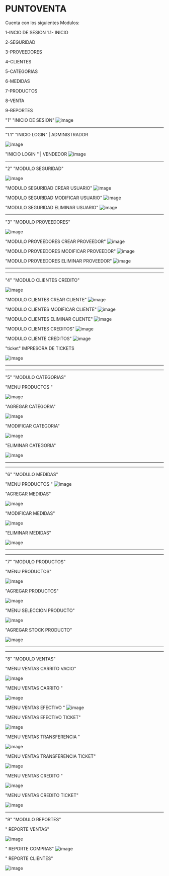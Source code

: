 # PUNTOVENTA

Cuenta con los siguientes Modulos:

1-INCIO DE SESION 
  1.1- INICIO 
  
2-SEGURIDAD

3-PROVEEDORES

4-CLIENTES

5-CATEGORIAS

6-MEDIDAS

7-PRODUCTOS

8-VENTA

9-REPORTES


"1"
"INICIO DE SESION"
![image](https://user-images.githubusercontent.com/60913160/227384102-b52b5ce8-527c-4ec0-910b-b23188efa75e.png)

----------------------------------------------------------------------------------------------------------------------
"1.1"
"INICIO LOGIN" | ADMINISTRADOR

![image](https://user-images.githubusercontent.com/60913160/227384197-8bc606f4-7a4d-4afb-a133-2f100c2abd83.png)


"INICIO LOGIN " | VENDEDOR
![image](https://user-images.githubusercontent.com/60913160/227384264-896cc926-fd62-4bdc-9cf7-d7fa2a0fb445.png)

----------------------------------------------------------------------------------------------------------------------
"2"
"MODULO SEGURIDAD"

![image](https://user-images.githubusercontent.com/60913160/227384316-1e2a99b7-3af0-42a3-83d8-042f41806fed.png)

"MODULO SEGURIDAD CREAR USUARIO"
![image](https://user-images.githubusercontent.com/60913160/227384386-214b83d5-9b4d-4d8e-aa8b-d9ca7587c4f9.png)

"MODULO SEGURIDAD MODIFICAR USUARIO"
![image](https://user-images.githubusercontent.com/60913160/227384433-073f6b41-de6a-4b46-a7ff-5b3081923a36.png)

"MODULO SEGURIDAD ELIMINAR USUARIO"
![image](https://user-images.githubusercontent.com/60913160/227384500-3c727c7f-cd34-4535-ad86-9291981df836.png)

----------------------------------------------------------------------------------------------------------------------
"3"
"MODULO PROVEEDORES"

![image](https://user-images.githubusercontent.com/60913160/227385517-28c2b989-3e39-476e-9ca6-f210308aec88.png)

"MODULO PROVEEDORES CREAR PROVEEDOR"
![image](https://user-images.githubusercontent.com/60913160/227385621-2a30fe0a-e4e3-49a9-9856-1c11bfb6e898.png)


"MODULO PROVEEDORES MODIFICAR PROVEEDOR"
![image](https://user-images.githubusercontent.com/60913160/227385674-778d8aa0-f642-41d0-8eac-84b9f2192fe4.png)

"MODULO PROVEEDORES ELIMINAR PROVEEDOR"
![image](https://user-images.githubusercontent.com/60913160/227385716-c0339a2d-57f4-4227-ab00-3313b62d3200.png)


----------------------------------------------------------------------------------------------------------------------

----------------------------------------------------------------------------------------------------------------------
"4"
"MODULO CLIENTES CREDITO"

![image](https://user-images.githubusercontent.com/60913160/227385912-3225a1f6-8ddd-4acc-bdbc-a0677db76c39.png)


"MODULO CLIENTES CREAR CLIENTE"
![image](https://user-images.githubusercontent.com/60913160/227385976-9de53d7d-b98e-47ad-a09c-a57c2e38cd7f.png)



"MODULO CLIENTES MODIFICAR CLIENTE"
![image](https://user-images.githubusercontent.com/60913160/227386025-443b7ae2-0f2e-4f32-bfb1-7d8b49676e17.png)


"MODULO CLIENTES ELIMINAR CLIENTE"
![image](https://user-images.githubusercontent.com/60913160/227386061-4710b882-aa45-4f85-81fa-0a51043a5328.png)

"MODULO CLIENTES CREDITOS"
![image](https://user-images.githubusercontent.com/60913160/227386146-4d9de831-9bf4-4820-9bd4-1bb8189313a9.png)

"MODULO CLIENTE CREDITOS"
![image](https://user-images.githubusercontent.com/60913160/227386208-918185fa-b64c-4632-b7ba-e12021df1665.png)

"ticket" IMPRESORA DE TICKETS

![image](https://user-images.githubusercontent.com/60913160/227386307-ad3f9e82-8595-4cc7-9b66-b15932a32700.png)




----------------------------------------------------------------------------------------------------------------------

----------------------------------------------------------------------------------------------------------------------
"5"
"MODULO CATEGORIAS"

"MENU PRODUCTOS "

![image](https://user-images.githubusercontent.com/60913160/227386511-fcf82957-f22e-4343-8e62-93d8a51159f2.png)

"AGREGAR CATEGORIA"

![image](https://user-images.githubusercontent.com/60913160/227386599-38875d33-36d7-498f-a38c-37a8a366afb7.png)

"MODIFICAR CATEGORIA"

![image](https://user-images.githubusercontent.com/60913160/227386640-0a190c75-93e6-408b-889d-d2585a5a32f8.png)

"ELIMINAR CATEGORIA"

![image](https://user-images.githubusercontent.com/60913160/227386696-700cb015-7343-4cba-896d-20f85ceaa1da.png)

----------------------------------------------------------------------------------------------------------------------

----------------------------------------------------------------------------------------------------------------------
"6"
"MODULO MEDIDAS"

"MENU PRODUCTOS "
![image](https://user-images.githubusercontent.com/60913160/227386511-fcf82957-f22e-4343-8e62-93d8a51159f2.png)

"AGREGAR MEDIDAS"

![image](https://user-images.githubusercontent.com/60913160/227386796-1c932f84-414b-4995-86f2-d1304b706fad.png)


"MODIFICAR MEDIDAS"

![image](https://user-images.githubusercontent.com/60913160/227386829-db9a844f-b712-4354-9cfd-a0fd39d5b3a6.png)


"ELIMINAR MEDIDAS"

![image](https://user-images.githubusercontent.com/60913160/227386855-d965f528-4830-400f-a0d8-cbd6f61a55f4.png)


----------------------------------------------------------------------------------------------------------------------
----------------------------------------------------------------------------------------------------------------------
"7"
"MODULO PRODUCTOS"

"MENU PRODUCTOS"

![image](https://user-images.githubusercontent.com/60913160/227393306-351445d0-1c19-4332-9174-e50438c36db7.png)


"AGREGAR PRODUCTOS"

![image](https://user-images.githubusercontent.com/60913160/227393366-86269f49-b803-4ab7-868b-4785822943c7.png)

"MENU SELECCION PRODUCTO"

![image](https://user-images.githubusercontent.com/60913160/227393442-a83d6418-b0fb-4708-a4d1-e61241a5238d.png)

"AGREGAR STOCK PRODUCTO"

![image](https://user-images.githubusercontent.com/60913160/227393502-4f9637f2-a3be-4f68-94c5-972b508b82ce.png)

----------------------------------------------------------------------------------------------------------------------

----------------------------------------------------------------------------------------------------------------------
"8"
"MODULO VENTAS"

"MENU VENTAS CARRITO VACIO"

![image](https://user-images.githubusercontent.com/60913160/227393767-79cf0ce2-fd82-4bd1-a7ee-9f528e960357.png)

"MENU VENTAS CARRITO "

![image](https://user-images.githubusercontent.com/60913160/227393925-5d006807-a76f-4b83-aa35-11b2c21160a2.png)

"MENU VENTAS EFECTIVO "
![image](https://user-images.githubusercontent.com/60913160/227393980-caaaaa26-e4fd-40db-8ac9-111ff16f4400.png)

"MENU VENTAS EFECTIVO TICKET"

![image](https://user-images.githubusercontent.com/60913160/227394071-8b4a0d7b-2416-4321-851e-87e85ad55191.png)

"MENU VENTAS TRANSFERENCIA "

![image](https://user-images.githubusercontent.com/60913160/227394133-0b3dab75-3767-462f-a82b-28730fd844ed.png)

"MENU VENTAS TRANSFERENCIA TICKET"

![image](https://user-images.githubusercontent.com/60913160/227394262-a326442d-ab77-402f-b93b-2e3e25b8e971.png)

"MENU VENTAS CREDITO "

![image](https://user-images.githubusercontent.com/60913160/227394329-4f51f6b8-4370-489d-ba25-49f2ff4e901e.png)

"MENU VENTAS CREDITO TICKET"

![image](https://user-images.githubusercontent.com/60913160/227394411-30d843b4-29cc-4533-b5fd-1eec8b2d8b6a.png)


----------------------------------------------------------------------------------------------------------------------
"9"
"MODULO REPORTES"

" REPORTE VENTAS"

![image](https://user-images.githubusercontent.com/60913160/227395117-9f4da8ff-fe4b-46ff-85e3-ac121cc9f10b.png)

" REPORTE COMPRAS"
![image](https://user-images.githubusercontent.com/60913160/227395283-7a9afe0a-d631-41d8-b267-8fe8a2202932.png)

" REPORTE CLIENTES"

![image](https://user-images.githubusercontent.com/60913160/227395402-f5238da4-3e89-4195-b7ec-890cfc199f92.png)








